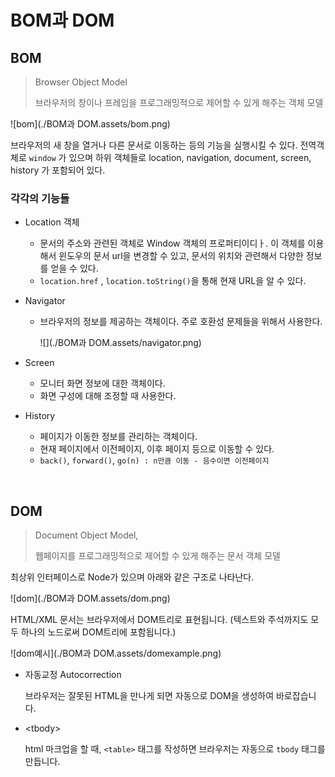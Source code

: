 # BOM과 DOM

## BOM

> Browser Object Model
>
> 브라우저의 창이나 프레임을 프로그래밍적으로 제어할 수 있게 해주는 객체 모델

![bom](./BOM과 DOM.assets/bom.png)

브라우저의 새 창을 열거나 다른 문서로 이동하는 등의 기능을 실행시킬 수 있다. 전역객체로 `window` 가 있으며 하위 객체들로 location, navigation, document, screen, history 가 포함되어 있다.

### 각각의 기능들

- Location 객체

  - 문서의 주소와 관련된 객체로 Window 객체의 프로퍼티이디ㅏ. 이 객체를 이용해서 윈도우의 문서 url을 변경할 수 있고, 문서의 위치와 관련해서 다양한 정보를 얻을 수 있다. 
  - `location.href` , `location.toString()`을 통해 현재 URL을 알 수 있다.

- Navigator 

  - 브라우저의 정보를 제공하는 객체이다. 주로 호환성 문제들을 위해서 사용한다.

    ![](./BOM과 DOM.assets/navigator.png)

- Screen 
  - 모니터 화면 정보에 대한 객체이다.
  - 화면 구성에 대해 조정할 때 사용한다.
- History
  - 페이지가 이동한 정보를 관리하는 객체이다.
  - 현재 페이지에서 이전페이지, 이후 페이지 등으로 이동할 수 있다.
  - `back()`, `forward()`, `go(n) : n만큼 이동 - 음수이면 이전페이지` 

<br>

## DOM

> Document Object Model, 
>
> 웹페이지를 프로그래밍적으로 제어할 수 있게 해주는 문서 객체 모델

최상위 인터페이스로 Node가 있으며 아래와 같은 구조로 나타난다.

![dom](./BOM과 DOM.assets/dom.png)

HTML/XML 문서는 브라우저에서 DOM트리로 표현됩니다. (텍스트와 주석까지도 모두 하나의 노드로써 DOM트리에 포함됩니다.)

![dom예시](./BOM과 DOM.assets/domexample.png)

- 자동교정 Autocorrection

  브라우저는 잘못된 HTML을 만나게 되면 자동으로 DOM을 생성하여 바로잡습니다.

- \<tbody>

  html 마크업을 할 때, `<table>` 태그를 작성하면 브라우저는 자동으로 `tbody` 태그를 만듭니다.

  

